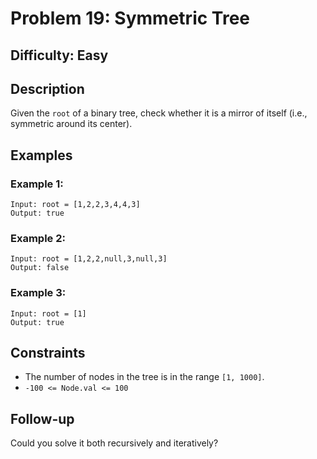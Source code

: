 # Problem 19: Symmetric Tree

## Difficulty: Easy

## Description
Given the `root` of a binary tree, check whether it is a mirror of itself (i.e., symmetric around its center).

## Examples

### Example 1:
```
Input: root = [1,2,2,3,4,4,3]
Output: true
```

### Example 2:
```
Input: root = [1,2,2,null,3,null,3]
Output: false
```

### Example 3:
```
Input: root = [1]
Output: true
```

## Constraints
- The number of nodes in the tree is in the range `[1, 1000]`.
- `-100 <= Node.val <= 100`

## Follow-up
Could you solve it both recursively and iteratively?
